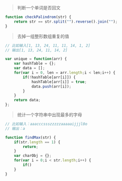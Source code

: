 > 判断一个单词是否回文

``` javascript
function checkPalindrom(str) {
	return str == str.split("").reverse().join("");
}
```

> 去掉一组整形数组重复的值

``` javascript
// 比如输入[1, 13, 24, 11, 11, 14, 1, 2]
// 输出[1, 13, 24, 11, 14, 2]

var unique = function(arr) {
	var hashTable = {};	
	var data = [];
	for(var i = 0, len = arr.length;i < len;i++) {
		if(!hashTable[arr[i]]) {
			hashTable[arr[i]] = true;
			data.push(arr[i]);
		}
	}
	return data;
};
```

> 统计一个字符串中出现最多的字母

``` javascript
// 比如输入：aaacccssszzzzzaaaaaijjjl0o
// 输出：a

function findMax(str) {
	if(str.length == 1) {
		return;
	}
	var charObj = {};
	for(var i = 0;i < str.length;i++) {
		if()
	}
}
```